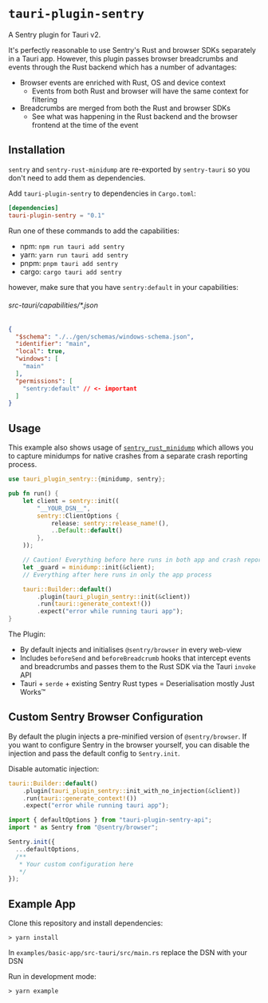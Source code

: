 # `tauri-plugin-sentry`

A Sentry plugin for Tauri v2.

It's perfectly reasonable to use Sentry's Rust and browser SDKs separately in a
Tauri app. However, this plugin passes browser breadcrumbs and events through
the Rust backend which has a number of advantages:

- Browser events are enriched with Rust, OS and device context
  - Events from both Rust and browser will have the same context for filtering
- Breadcrumbs are merged from both the Rust and browser SDKs
  - See what was happening in the Rust backend and the browser frontend at the
    time of the event

## Installation

`sentry` and `sentry-rust-minidump` are re-exported by `sentry-tauri` so you
don't need to add them as dependencies.

Add `tauri-plugin-sentry` to dependencies in `Cargo.toml`:

```toml
[dependencies]
tauri-plugin-sentry = "0.1"
```

Run one of these commands to add the capabilities:

- npm: `npm run tauri add sentry`
- yarn: `yarn run tauri add sentry`
- pnpm: `pnpm tauri add sentry`
- cargo: `cargo tauri add sentry`

however, make sure that you have `sentry:default` in your capabilities:

###### src-tauri/capabilities/*.json

```json
{
  "$schema": "./../gen/schemas/windows-schema.json",
  "identifier": "main",
  "local": true,
  "windows": [
    "main"
  ],
  "permissions": [
    "sentry:default" // <- important
  ]
}
```

## Usage

This example also shows usage of
[`sentry_rust_minidump`](https://github.com/timfish/sentry-rust-minidump) which
allows you to capture minidumps for native crashes from a separate crash
reporting process.

```rust
use tauri_plugin_sentry::{minidump, sentry};

pub fn run() {
    let client = sentry::init((
        "__YOUR_DSN__",
        sentry::ClientOptions {
            release: sentry::release_name!(),
            ..Default::default()
        },
    ));

    // Caution! Everything before here runs in both app and crash reporter processes
    let _guard = minidump::init(&client);
    // Everything after here runs in only the app process

    tauri::Builder::default()
        .plugin(tauri_plugin_sentry::init(&client))
        .run(tauri::generate_context!())
        .expect("error while running tauri app");
}
```

The Plugin:

- By default injects and initialises `@sentry/browser` in every web-view
- Includes `beforeSend` and `beforeBreadcrumb` hooks that intercept events and
  breadcrumbs and passes them to the Rust SDK via the Tauri `invoke` API
- Tauri + `serde` + existing Sentry Rust types = Deserialisation mostly Just
  Works™️

## Custom Sentry Browser Configuration

By default the plugin injects a pre-minified version of `@sentry/browser`. If
you want to configure Sentry in the browser yourself, you can disable the
injection and pass the default config to `Sentry.init`.

Disable automatic injection:

```rust
tauri::Builder::default()
    .plugin(tauri_plugin_sentry::init_with_no_injection(&client))
    .run(tauri::generate_context!())
    .expect("error while running tauri app");
```

```ts
import { defaultOptions } from "tauri-plugin-sentry-api";
import * as Sentry from "@sentry/browser";

Sentry.init({
  ...defaultOptions,
  /**
   * Your custom configuration here
   */
});
```

## Example App

Clone this repository and install dependencies:

```shell
> yarn install
```

In `examples/basic-app/src-tauri/src/main.rs` replace the DSN with your DSN

Run in development mode:

```shell
> yarn example
```
